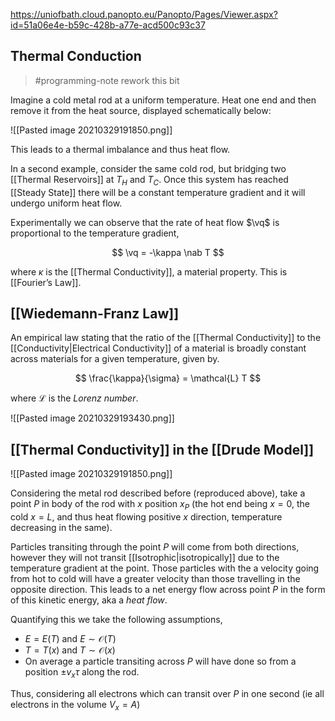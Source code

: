 https://uniofbath.cloud.panopto.eu/Panopto/Pages/Viewer.aspx?id=51a06e4e-b59c-428b-a77e-acd500c93c37

## Thermal Conduction

> #programming-note rework this bit

Imagine a cold metal rod at a uniform temperature. Heat one end and then remove it from the heat source, displayed schematically below:

![[Pasted image 20210329191850.png]]

This leads to a thermal imbalance and thus heat flow.

In a second example, consider the same cold rod, but bridging two [[Thermal Reservoirs]] at $T_H$ and $T_C$. Once this system has reached [[Steady State]] there will be a constant temperature gradient and it will undergo uniform heat flow.

Experimentally we can observe that the rate of heat flow $\vq$ is proportional to the temperature gradient,

$$
\vq = -\kappa \nab T
$$

where $\kappa$ is the [[Thermal Conductivity]], a material property. This is [[Fourier’s Law]].

## [[Wiedemann-Franz Law]]

An empirical law stating that the ratio of the [[Thermal Conductivity]] to the [[Conductivity|Electrical Conductivity]] of a material is broadly constant across materials for a given temperature, given by.

$$
\frac{\kappa}{\sigma} = \mathcal{L} T
$$

where $\mathcal{L}$ is the *Lorenz number*.

![[Pasted image 20210329193430.png]]

## [[Thermal Conductivity]] in the [[Drude Model]]

![[Pasted image 20210329191850.png]]

Considering the metal rod described before (reproduced above), take a point $P$  in body of the rod with $x$ position $x_P$ (the hot end being $x=0$, the cold $x=L$, and thus heat flowing positive $x$ direction, temperature decreasing in the same).

Particles transiting through the point $P$ will come from both directions, however they will not transit [[Isotrophic|isotropically]] due to the temperature gradient at the point. Those particles with the a velocity going from hot to cold will have a greater velocity than those travelling in the opposite direction. This leads to a net energy flow across point $P$ in the form of this kinetic energy, aka a *heat flow*.

Quantifying this we take the following assumptions,

- $E = E(T)$ and $E \sim \mathcal{O}(T)$
- $T = T(x)$ and $T \sim \mathcal{O}(x)$
- On average a particle transiting across $P$ will have done so from a position $\pm v_x\tau$ along the rod.

Thus, considering all electrons which can transit over $P$ in one second (ie all electrons in the volume $V_x = A$)